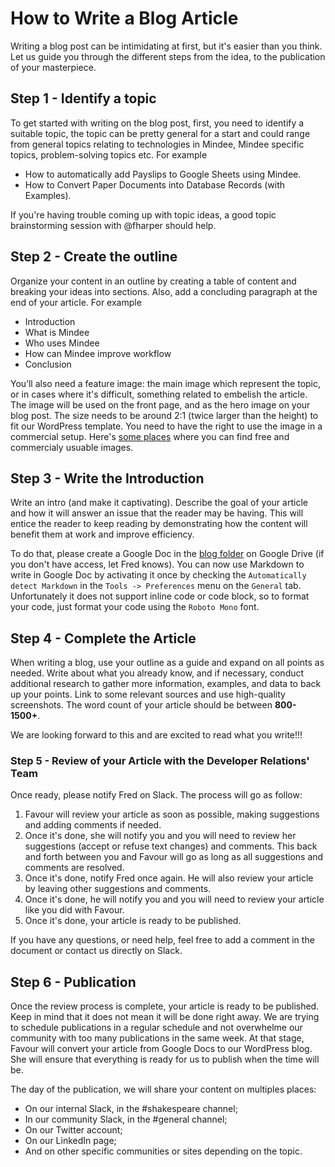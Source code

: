 # How to Write a Blog Article

Writing a blog post can be intimidating at first, but it's easier than you think. Let us guide you through the different steps from the idea, to the publication of your masterpiece.

## Step 1 - Identify a topic

To get started with writing on the blog post, first, you need to identify a suitable topic, the topic can be pretty general for a start and could range from general topics relating to technologies in Mindee,  Mindee specific topics, problem-solving topics etc. For example

- How to automatically add Payslips to Google Sheets using Mindee.
- How to Convert Paper Documents into Database Records (with Examples).

If you're having trouble coming up with topic ideas, a good topic brainstorming session with @fharper should help.

## Step 2 - Create the outline

Organize your content in an outline by creating a table of content and breaking your ideas into sections. Also, add a concluding paragraph at the end of your article. For example

- Introduction
- What is Mindee
- Who uses Mindee
- How can Mindee improve workflow
- Conclusion

You’ll also need a feature image: the main image which represent the topic, or in cases where it's difficult, something related to embelish the article. The image will be used on the front page, and as the hero image on your blog post. The size needs to be around 2:1 (twice larger than the height) to fit our WordPress template. You need to have the right to use the image in a commercial setup. Here's [some places](../../../resources/misc.md#pictures--images) where you can find free and commercialy usuable images.

## Step 3 - Write the Introduction

Write an intro (and make it captivating). Describe the goal of your article and how it will answer an issue that the reader may be having. This will entice the reader to keep reading by demonstrating how the content will benefit them at work and improve efficiency.

To do that, please create a Google Doc in the [blog folder](https://drive.google.com/drive/u/2/folders/1syUDM_hb-mmX39nYLopTgQlvRLYpGpRh) on Google Drive (if you don't have access, let Fred knows). You can now use Markdown to write in Google Doc by activating it once by checking the `Automatically detect Markdown` in the `Tools -> Preferences` menu on the `General` tab. Unfortunately it does not support inline code or code block, so to format your code, just format your code using the `Roboto Mono` font.

## Step 4 - Complete the Article

When writing a blog, use your outline as a guide and expand on all points as needed. Write about what you already know, and if necessary, conduct additional research to gather more information, examples, and data to back up your points. Link to some relevant sources and use high-quality screenshots. The word count of your article should be between **800- 1500+**.

We are looking forward to this and are excited to read what you write!!!

### Step 5 - Review of your Article with the Developer Relations' Team

Once ready, please notify Fred on Slack. The process will go as follow:

1. Favour will review your article as soon as possible, making suggestions and adding comments if needed.
2. Once it's done, she will notify you and you will need to review her suggestions (accept or refuse text changes) and comments. This back and forth between you and Favour will go as long as all suggestions and comments are resolved.
3. Once it's done, notify Fred once again. He will also review your article by leaving other suggestions and comments.
4. Once it's done, he will notify you and you will need to review your article like you did with Favour.
5. Once it's done, your article is ready to be published.

If you have any questions, or need help, feel free to add a comment in the document or contact us directly on Slack.

## Step 6 - Publication

Once the review process is complete, your article is ready to be published. Keep in mind that it does not mean it will be done right away. We are trying to schedule publications in a regular schedule and not overwhelme our community with too many publications in the same week. At that stage, Favour will convert your article from Google Docs to our WordPress blog. She will ensure that everything is ready for us to publish when the time will be.

The day of the publication, we will share your content on multiples places:

- On our internal Slack, in the #shakespeare channel;
- In our community Slack, in the #general channel;
- On our Twitter account;
- On our LinkedIn page;
- And on other specific communities or sites depending on the topic.
